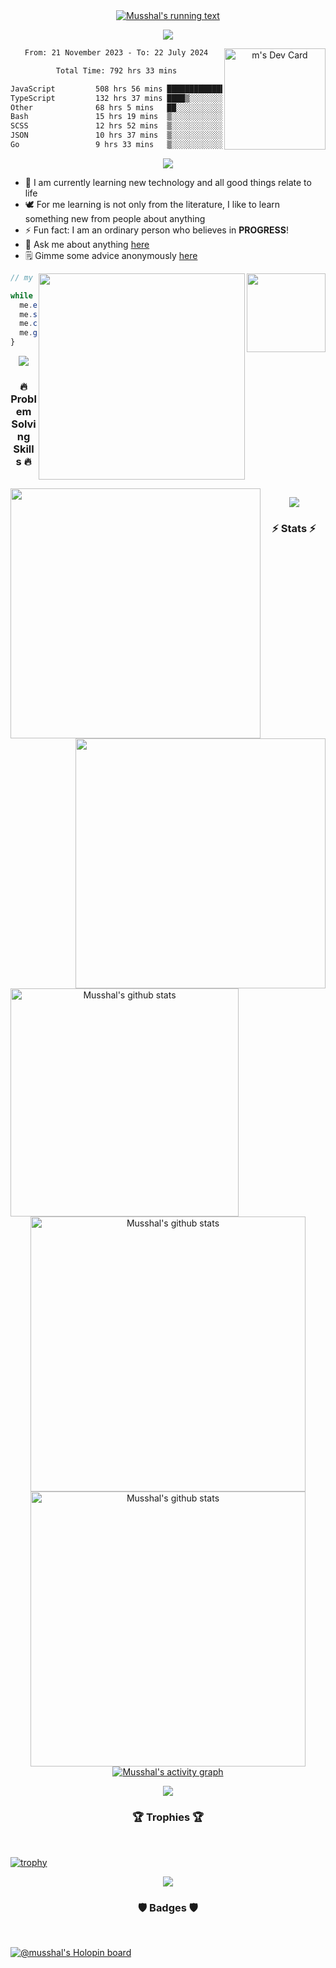 <div align="center">
  <a href="https://github.com/musshal">
    <img src="https://readme-typing-svg.herokuapp.com/?lines=Hi+There!+👋;My+name+is+Shal;I+am+a+Software+Engineer;Welcome+to+My+Profile;Nice+to+Meet+You!&center=true&size=28" alt="Musshal's running text"/>
  </a>
</div>

<p align="center"><img src="https://user-images.githubusercontent.com/73097560/115834477-dbab4500-a447-11eb-908a-139a6edaec5c.gif"></p>

<div align="center">
  <a href="https://app.daily.dev/musshal"><img src="https://api.daily.dev/devcards/v2/b1fp8o9cS5GrrpMy6s2N5.png?r=653&type=default" width="162" alt="m's Dev Card" align="right" /></a>
</div>

<div align="center">
<!--START_SECTION:waka-->

```txt
From: 21 November 2023 - To: 22 July 2024

Total Time: 792 hrs 33 mins

JavaScript         508 hrs 56 mins ████████████████░░░░░░░░░   64.21 %
TypeScript         132 hrs 37 mins ████▒░░░░░░░░░░░░░░░░░░░░   16.73 %
Other              68 hrs 5 mins   ██░░░░░░░░░░░░░░░░░░░░░░░   08.59 %
Bash               15 hrs 19 mins  ▒░░░░░░░░░░░░░░░░░░░░░░░░   01.93 %
SCSS               12 hrs 52 mins  ▒░░░░░░░░░░░░░░░░░░░░░░░░   01.63 %
JSON               10 hrs 37 mins  ▒░░░░░░░░░░░░░░░░░░░░░░░░   01.34 %
Go                 9 hrs 33 mins   ▒░░░░░░░░░░░░░░░░░░░░░░░░   01.21 %
```

<!--END_SECTION:waka-->
</div>

<p align="center"><img src="https://user-images.githubusercontent.com/73097560/115834477-dbab4500-a447-11eb-908a-139a6edaec5c.gif"></p>

- 🌱 I am currently learning new technology and all good things relate to life
- 🕊️ For me learning is not only from the literature, I like to learn something new from people about anything
- ⚡ Fun fact: I am <!-- dead inside 🙂 --> an ordinary person who believes in <strong>PROGRESS</strong>!
- 💬 Ask me about anything [here](https://github.com/musshal/musshal/issues)
- 🗒️ Gimme some advice anonymously [here](https://secreto.site/aqpt97)

<div align="center">
  <a href="https://spotify-github-profile.vercel.app/api/view?uid=31py5qf5z7v74gghjkrfhk2jh2ze&redirect=true">
    <img src="https://spotify-github-profile.kittinanx.com/api/view?uid=31py5qf5z7v74gghjkrfhk2jh2ze&cover_image=true&theme=default&show_offline=false&background_color=121212&interchange=false)](https://github.com/kittinan/spotify-github-profile" align="right" width="126px" />
  </a>
  <a href="https://discord.com/users/1226907338158375048">
    <img src="https://lanyard.cnrad.dev/api/1226907338158375048" align="right" width="330px" />
  </a>
</div>


```js
// my life cycle

while (me.isAlive()) {
  me.eat();
  me.sleep();
  me.code();
  me.game();
}
```
<p align="center"><img src="https://user-images.githubusercontent.com/73097560/115834477-dbab4500-a447-11eb-908a-139a6edaec5c.gif"></p>

<h3 align="center">🔥 Problem Solving Skills 🔥</h3>

<br />

<div align="center">
  <a href="https://www.codewars.com/users/musshal">
    <img src="https://codewars-stats-ignacio-cuadra.vercel.app/?username=musshal&theme=dark" width="400px" align="left" />
  </a>
  <a href="https://leetcode.com/musshal/">
    <img src="https://leetcard.jacoblin.cool/musshal?ext=contest" width="400px" align="right" />
  </a>
</div>

<p align="center"><img src="https://user-images.githubusercontent.com/73097560/115834477-dbab4500-a447-11eb-908a-139a6edaec5c.gif"></p>

<h3 align="center">⚡ Stats ⚡</h3>

<br />

<div align="center">
  <a href="https://github.com/musshal">
    <img src="https://github-readme-stats.vercel.app/api/top-langs/?username=musshal&theme=tokyonight" alt="Musshal's github stats" align="left" height="365px" />
  </a>
  <a href="https://github.com/musshal">
    <img src="https://github-readme-streak-stats.herokuapp.com/?user=musshal&theme=tokyonight&currStreakNum=fe8dab&currStreakLabel=fe8dab" alt="Musshal's github stats" width="440px" />
    </a><br />
  <a href="https://github.com/musshal">
    <img src="https://github-readme-stats.vercel.app/api?username=musshal&show_icons=true&include_all_commits=true&count_private=true&theme=tokyonight" alt="Musshal's github stats" width="440x" />
  </a>
  <a href="https://github.com/musshal">
    <img src="https://github-readme-activity-graph.vercel.app/graph?username=musshal&theme=tokyo-night&hide_border=false" alt="Musshal's activity graph" />
  </a>
</div>

<p align="center"><img src="https://user-images.githubusercontent.com/73097560/115834477-dbab4500-a447-11eb-908a-139a6edaec5c.gif"></p>

<h3 align="center">🏆 Trophies 🏆</h3>

<br />

[![trophy](https://github-profile-trophy.vercel.app/?username=musshal&theme=onedark&column=5&margin-w=100&margin-h=50)](https://github.com/musshal)

<p align="center"><img src="https://user-images.githubusercontent.com/73097560/115834477-dbab4500-a447-11eb-908a-139a6edaec5c.gif"></p>

<h3 align="center">🛡️ Badges 🛡️</h3>

<br />

[![@musshal's Holopin board](https://holopin.me/musshal)](https://holopin.io/@musshal)
